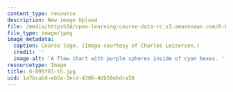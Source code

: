 ```yaml
---
content_type: resource
description: New image Upload
file: /media/https%3A/open-learning-course-data-rc.s3.amazonaws.com/6-895-theory-of-parallel-systems-sma-5509-fall-2003/1a7bcabdeb5a3ecd43064db50ebdca58_6-895f03-th.jpg
file_type: image/jpeg
image_metadata:
  caption: Course logo. (Image courtesy of Charles Leiserson.)
  credit: ''
  image-alt: 'A flow chart with purple spheres inside of cyan boxes. '
resourcetype: Image
title: 6-895f03-th.jpg
uid: 1a7bcabd-eb5a-3ecd-4306-4db50ebdca58
---
```

